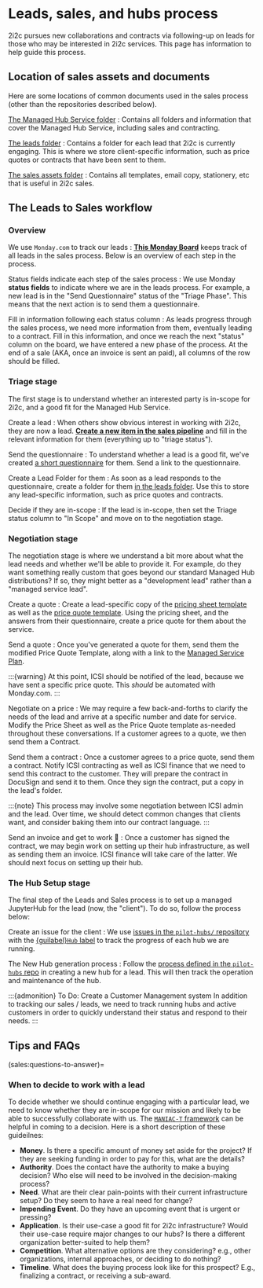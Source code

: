 # Leads, sales, and hubs process

2i2c pursues new collaborations and contracts via following-up on leads for those who may be interested in 2i2c services.
This page has information to help guide this process.

## Location of sales assets and documents

Here are some locations of common documents used in the sales process (other than the repositories described below).

[The Managed Hub Service folder](https://drive.google.com/drive/folders/1QuvUvwFxPAxw-bJ6_zjgwKXPurHC6UfW?usp=sharing)
: Contains all folders and information that cover the Managed Hub Service, including sales and contracting.

[The leads folder](https://drive.google.com/drive/folders/1msuG0xWPbawMwesD8LZxdMClP-GVpgT2?usp=sharing)
: Contains a folder for each lead that 2i2c is currently engaging. This is where we store client-specific information, such as price quotes or contracts that have been sent to them.

[The sales assets folder](https://drive.google.com/drive/folders/1aMZILBmFSTYBSB9EwyV5wRpcuprM06dJ?usp=sharing)
: Contains all templates, email copy, stationery, etc that is useful in 2i2c sales.

## The Leads to Sales workflow

### Overview

We use `Monday.com` to track our leads
: [**This Monday Board**](https://icsi-company.monday.com/boards/1140216585) keeps track of all leads in the sales process. Below is an overview of each step in the process.

Status fields indicate each step of the sales process
: We use Monday **status fields** to indicate where we are in the leads process. For example, a new lead is in the "Send Questionnaire" status of the "Triage Phase". This means that the next action is to send them a questionnaire.

Fill in information following each status column
: As leads progress through the sales process, we need more information from them, eventually leading to a contract. Fill in this information, and once we reach the next "status" column on the board, we have entered a new phase of the process. At the end of a sale (AKA, once an invoice is sent an paid), all columns of the row should be filled.

### Triage stage

The first stage is to understand whether an interested party is in-scope for 2i2c, and a good fit for the Managed Hub Service.

Create a lead
: When others show obvious interest in working with 2i2c, they are now a lead. [**Create a new item in the sales pipeline**](https://icsi-company.monday.com/boards/1140216585) and fill in the relevant information for them (everything up to "triage status").

Send the questionnaire
: To understand whether a lead is a good fit, we've created [a short questionnaire](https://forms.gle/VFzs364iNrJgKnKu9) for them. Send a link to the questionnaire.

Create a Lead Folder for them
: As soon as a lead responds to the questionnaire, create a folder for them [in the leads folder](https://drive.google.com/drive/folders/1msuG0xWPbawMwesD8LZxdMClP-GVpgT2?usp=sharing). Use this to store any lead-specific information, such as price quotes and contracts.

Decide if they are in-scope
: If the lead is in-scope, then set the Triage status column to "In Scope" and move on to the negotiation stage.

### Negotiation stage

The negotiation stage is where we understand a bit more about what the lead needs and whether we'll be able to provide it. For example, do they want something really custom that goes beyond our standard Managed Hub distributions? If so, they might better as a "development lead" rather than a "managed service lead".

Create a quote
: Create a lead-specific copy of the [pricing sheet template](https://docs.google.com/spreadsheets/d/10Gxufgmiuhq2Up69a6NdQoRs0xgKOi1Jts66wwiqF50/edit#gid=832336436) as well as the [price quote template](https://docs.google.com/document/d/1wxIKBzx0pYYVHWK6hnyYIvGRWpifU9vSHUI3ExWN8DI/edit?usp=sharing). Using the pricing sheet, and the answers from their questionnaire, create a price quote for them about the service.

Send a quote
: Once you've generated a quote for them, send them the modified Price Quote Template, along with a link to the [Managed Service Plan](https://docs.google.com/document/d/1Ka7tgJe7HR8EmS_MMakrYztgfkJT_iFksPsWHdQBqhM/edit?usp=sharing).


  :::{warning}
  At this point, ICSI should be notified of the lead, because we have sent a specific price quote. This _should_ be automated with Monday.com.
  :::

Negotiate on a price
: We may require a few back-and-forths to clarify the needs of the lead and arrive at a specific number and date for service. Modify the Price Sheet as well as the Price Quote template as-needed throughout these conversations. If a customer agrees to a quote, we then send them a Contract.

Send them a contract
: Once a customer agrees to a price quote, send them a contract. Notify ICSI contracting as well as ICSI finance that we need to send this contract to the customer. They will prepare the contract in DocuSign and send it to them. Once they sign the contract, put a copy in the lead's folder.

  :::{note}
  This process may involve some negotiation between ICSI admin and the lead. Over time, we should detect common changes that clients want, and consider baking them into our contract language.
  :::

Send an invoice and get to work 🚀
: Once a customer has signed the contract, we may begin work on setting up their hub infrastructure, as well as sending them an invoice. ICSI finance will take care of the latter. We should next focus on setting up their hub.

### The Hub Setup stage

The final step of the Leads and Sales process is to set up a managed JupyterHub for the lead (now, the "client"). To do so, follow the process below:

Create an issue for the client
: We use [issues in the `pilot-hubs/` repository](https://github.com/2i2c-org/hubs/issues) with the [{guilabel}`Hub` label](https://github.com/2i2c-org/pilot-hubs/issues?q=is%3Aissue+is%3Aopen+sort%3Aupdated-desc+label%3AHub) to track the progress of each hub we are running.

The New Hub generation process
: Follow the [process defined in the `pilot-hubs` repo](https://pilot-hubs.2i2c.org) in creating a new hub for a lead. This will then track the operation and maintenance of the hub.

:::{admonition} To Do: Create a Customer Management system
In addition to tracking our sales / leads, we need to track running hubs and active customers in order to quickly understand their status and respond to their needs.
:::

## Tips and FAQs

(sales:questions-to-answer)=
### When to decide to work with a lead

To decide whether we should continue engaging with a particular lead, we need to know whether they are in-scope for our mission and likely to be able to successfully collaborate with us.
The [`MANIAC-T` framework](https://xxiibrands.com/sales/qualify-your-sales-leads-with-maniac-t/) can be helpful in coming to a decision. Here is a short description of these guideilnes:

* **Money**. Is there a specific amount of money set aside for the project? If they are seeking funding in order to pay for this, what are the details?
* **Authority**. Does the contact have the authority to make a buying decision? Who else will need to be involved in the decision-making process?
* **Need**. What are their clear pain-points with their current infrastructure setup? Do they seem to have a real need for change?
* **Impending Event**. Do they have an upcoming event that is urgent or pressing?
* **Application**. Is their use-case a good fit for 2i2c infrastructure? Would their use-case require major changes to our hubs? Is there a different organization better-suited to help them?
* **Competition**. What alternative options are they considering? e.g., other organizations, internal approaches, or deciding to do nothing?
* **Timeline**. What does the buying process look like for this prospect? E.g., finalizing a contract, or receiving a sub-award.
